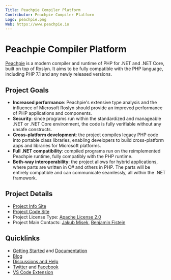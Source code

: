 ```yaml
---
Title: Peachpie Compiler Platform
Contributor: Peachpie Compiler Platform
Logo: peachpie.png
Web: https://www.peachpie.io
---
```

# Peachpie Compiler Platform

[Peachpie](https://www.peachpie.io) is a modern compiler and runtime of PHP for .NET and .NET Core, 
built on top of Roslyn. It aims to be fully compatible with the PHP language, including PHP 7.1 and any newly released versions.

## Project Goals

- **Increased performance**: Peachpie's extensive type analysis and the influence of Microsoft Roslyn should provide an improved performance of PHP applications and components. 
- **Security**: since programs run within the standardized and manageable .NET or .NET Core environment, the code is fully verifiable without any unsafe constructs. 
- **Cross-platform development**: the project compiles legacy PHP code into portable class libraries, enabling developers to build cross-platform apps and libraries for Microsoft platforms.  
- **Full .NET compatibility**: compiled programs run on the reimplemented Peachpie runtime, fully compatibly with the PHP runtime.
- **Both-way interoperability**: the project allows for hybrid applications, where parts are written in C# and others in PHP. The parts will be entirely compatible and can communicate seamlessly, all within the .NET framework. 

## Project Details

* [Project Info Site](https://www.peachpie.io)
* [Project Code Site](https://github.com/peachpiecompiler/peachpie)
* Project License Type: [Apache License 2.0](https://github.com/peachpiecompiler/peachpie/blob/master/LICENSE.txt)
* Project Main Contacts: [Jakub Misek](https://github.com/jakubmisek), [Benjamin Fistein](https://github.com/bfistein)

## Quicklinks

* [Getting Started](https://www.peachpie.io/getstarted) and [Documentation](https://github.com/peachpiecompiler/peachpie/wiki)
* [Blog](https://www.peachpie.io/blog)
* [Discussions and Help](https://gitter.im/iolevel/peachpie)
* [Twitter](https://twitter.com/pchpcompiler) and [Facebook](https://www.facebook.com/pchpcompiler)
* [VS Code Extension](https://marketplace.visualstudio.com/items?itemName=iolevel.peachpie-vscode)

